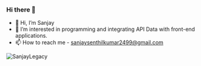 ### Hi there 👋

- 👋 Hi, I’m Sanjay
- 👀 I’m interested in programming and integrating API Data with front-end applications.
- 📫 How to reach me - sanjaysenthilkumar2499@gmail.com


<img src="https://komarev.com/ghpvc/?username=SanjayLegacy&label=Profile%20views&color=8042fc&style=plastic" alt="SanjayLegacy" />
